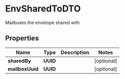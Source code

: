 

# EnvSharedToDTO

Mailboxes the envelope shared with

## Properties

| Name | Type | Description | Notes |
|------------ | ------------- | ------------- | -------------|
|**sharedBy** | **UUID** |  |  [optional] |
|**mailboxUuid** | **UUID** |  |  [optional] |



